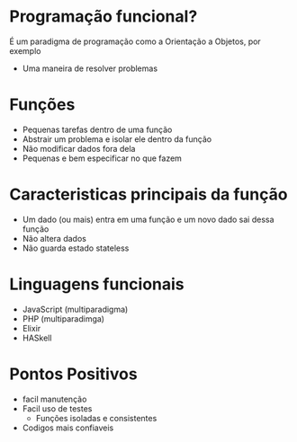 # Programação funcional?

É um paradigma de programação como a Orientação a Objetos, por exemplo

- Uma maneira de resolver problemas

# Funções

- Pequenas tarefas dentro de uma função
- Abstrair um problema e isolar ele dentro da função
- Não modificar dados fora dela
- Pequenas e bem especificar no que fazem

# Caracteristicas principais da função

- Um dado (ou mais) entra em uma função e um novo dado sai dessa função
- Não altera dados
- Não guarda estado stateless

# Linguagens funcionais

- JavaScript (multiparadigma)
- PHP (multiparadimga)
- Elixir
- HASkell

# Pontos Positivos

- facil manutenção
- Facil uso de testes
  - Funções isoladas e consistentes
- Codigos mais confiaveis